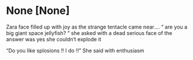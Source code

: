 # None [None]
Zara face filled up with joy as the strange tentacle came near.... “ are you a big giant space jellyfish? “ she asked with a dead serious face of the answer was yes she couldn’t explode it 

“Do you like splosions !! I do !!” She said with enthusiasm
